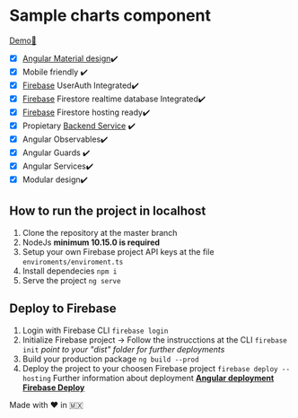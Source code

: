 # Sample charts component

[Demo🏃](https://sampleapp-49553.web.app/)

 - [x] [Angular Material design](https://material.angular.io/)✔️
 - [x] Mobile friendly ✔️
 - [x] [Firebase](https://firebase.io) UserAuth Integrated✔️
 - [x] [Firebase](https://firebase.io) Firestore realtime database Integrated✔️
 - [x] [Firebase](https://firebase.io) Firestore hosting ready✔️
 - [x] Propietary [Backend Service](https://github.com/HektorCyC/SimpleBackend) ✔️
 - [x] Angular Observables✔️
 - [x] Angular Guards ✔️
 - [x] Angular Services✔️
 - [x] Modular design✔️

## How to run the project in localhost

 1. Clone the repository at the master branch
 2. NodeJs **minimum 10.15.0 is required**
 3. Setup your own Firebase project API keys at the file `enviroments/enviroment.ts`
 4. Install dependecies `npm i`
 5. Serve the project `ng serve`

## Deploy to Firebase

 1. Login with Firebase CLI `firebase login`
 2. Initialize Firebase project -> Follow the instrucctions at the CLI `firebase init` *point to your "dist" folder for further deployments*
 3. Build your production package `ng build --prod`
 4. Deploy the project to your choosen Firebase project `firebase deploy --hosting`
Further information about deployment 
[**Angular deployment**](https://angular.io/start/deployment) 
[**Firebase Deploy**](https://firebase.google.com/docs/hosting/deploying)

Made with ❤️ in 🇲🇽